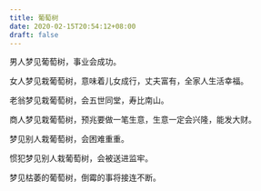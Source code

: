 ```yaml
---
title: 葡萄树
date: 2020-02-15T20:54:12+08:00
draft: false
---
```


男人梦见葡萄树，事业会成功。


女人梦见栽葡萄树，意味着儿女成行，丈夫富有，全家人生活幸福。


老翁梦见栽葡萄树，会五世同堂，寿比南山。


商人梦见栽葡萄树，预兆要做一笔生意，生意一定会兴隆，能发大财。


梦见别人栽葡萄树，会困难重重。


惯犯梦见别人栽葡萄树，会被送进监牢。


梦见枯萎的葡萄树，倒霉的事将接连不断。
